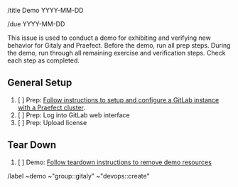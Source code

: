 <!--- Replace Date in title below -->

/title Demo YYYY-MM-DD

<!-- Replace due date below with the date of the demo -->

/due YYYY-MM-DD

<!--
## Contributing

When adding new feature demonstrations to the script, follow these guidelines.

For each feature you are verifying, add an H3 section with a link to the issue.
For example:

```
### #1234
```

Make sure you break down steps into the following sections:

1. prep steps - these are steps needed to correctly set up your demonstration.
   These steps are okay for the demo runner to perform before the start of the
   demo call.
1. demo steps - these are the steps to perform during the demo call to show
   how the feature works 
1. verify steps - these are the expected observations required to be seen
   in order to verify the prep or feature works as expected

Ideally, all setup steps should before the exercise steps (when possible).
Demo and verification steps may interleave as needed. For example, the
following structure is okay:

1. Prep
1. Prep
1. Verify
1. Prep
1. Demo 
1. Verify
1. Demo
1. Demo
1. Verify
1. Verify

Along with the H3 section, it might look like this:

```
### #1234

1. [ ] Prep: install thingy
1. [ ] Verify: thingy works
1. [ ] Prep: turn on gizmo
1. [ ] Demo: press red button
1. [ ] Verify: world should explode
```

When your feature passes all verification steps, submit an MR to remove
it from this issue template.

-->

This issue is used to conduct a demo for exhibiting and verifying new behavior
for Gitaly and Praefect. Before the demo, run all prep steps. During the demo,
run through all remaining exercise and verification steps. Check each step as
completed. 

## General Setup

1. [ ] Prep: [Follow instructions to setup and configure a GitLab instance with
   a Praefect
   cluster](https://gitlab.com/gitlab-org/gitaly/-/blob/master/_support/terraform/README.md).
1. [ ] Prep: Log into GitLab web interface
1. [ ] Prep: Upload license

<!-- Features go here-->

## Tear Down

1. [ ] Demo: [Follow teardown instructions to remove demo
   resources](https://gitlab.com/gitlab-org/gitaly/-/blob/master/_support/terraform/README.md#destroying-a-demo-cluster)

/label ~demo ~"group::gitaly" ~"devops::create"
